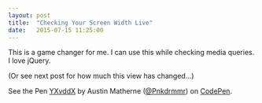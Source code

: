 ```yaml
---
layout: post
title:  "Checking Your Screen Width Live"
date:   2015-07-15 11:25:00
---
```

This is a game changer for me. I can use this while checking media queries. I love jQuery. 

(Or see next post for how much this view has changed...)

<p data-height="316" data-theme-id="0" data-slug-hash="YXvddX" data-default-tab="result" data-user="Pnkdrmmr" class='codepen'>See the Pen <a href='http://codepen.io/Pnkdrmmr/pen/YXvddX/'>YXvddX</a> by Austin Matherne (<a href='http://codepen.io/Pnkdrmmr'>@Pnkdrmmr</a>) on <a href='http://codepen.io'>CodePen</a>.</p>
<script async src="//assets.codepen.io/assets/embed/ei.js"></script> 